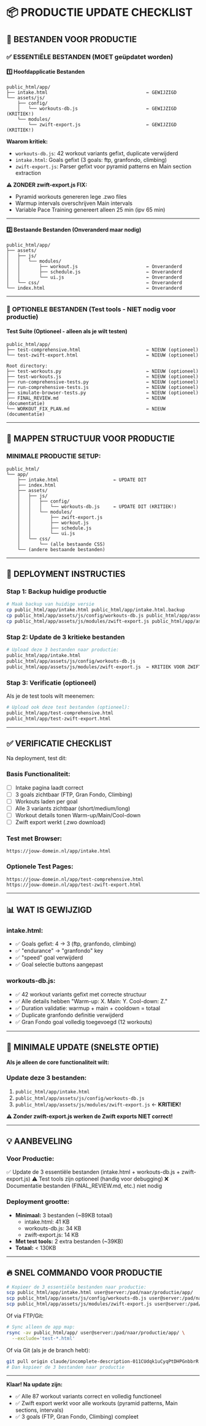 # 📦 PRODUCTIE UPDATE CHECKLIST

## 🎯 BESTANDEN VOOR PRODUCTIE

### ✅ **ESSENTIËLE BESTANDEN** (MOET geüpdatet worden)

#### 1️⃣ **Hoofdapplicatie Bestanden**
```
public_html/app/
├── intake.html                                    ← GEWIJZIGD
└── assets/js/
    ├── config/
    │   └── workouts-db.js                         ← GEWIJZIGD (KRITIEK!)
    └── modules/
        └── zwift-export.js                        ← GEWIJZIGD (KRITIEK!)
```

**Waarom kritiek:**
- `workouts-db.js`: 42 workout variants gefixt, duplicate verwijderd
- `intake.html`: Goals gefixt (3 goals: ftp, granfondo, climbing)
- `zwift-export.js`: Parser gefixt voor pyramid patterns en Main section extraction

**⚠️ ZONDER zwift-export.js FIX:**
- Pyramid workouts genereren lege .zwo files
- Warmup intervals overschrijven Main intervals
- Variable Pace Training genereert alleen 25 min (ipv 65 min)

---

#### 2️⃣ **Bestaande Bestanden (Onveranderd maar nodig)**
```
public_html/app/
├── assets/
│   ├── js/
│   │   └── modules/
│   │       ├── workout.js                         ← Onveranderd
│   │       ├── schedule.js                        ← Onveranderd
│   │       └── ui.js                              ← Onveranderd
│   └── css/                                       ← Onveranderd
└── index.html                                     ← Onveranderd
```

---

### 🧪 **OPTIONELE BESTANDEN** (Test tools - NIET nodig voor productie)

#### Test Suite (Optioneel - alleen als je wilt testen)
```
public_html/app/
├── test-comprehensive.html                        ← NIEUW (optioneel)
└── test-zwift-export.html                         ← NIEUW (optioneel)

Root directory:
├── test-workouts.py                               ← NIEUW (optioneel)
├── test-workouts.js                               ← NIEUW (optioneel)
├── run-comprehensive-tests.py                     ← NIEUW (optioneel)
├── run-comprehensive-tests.js                     ← NIEUW (optioneel)
├── simulate-browser-tests.py                      ← NIEUW (optioneel)
├── FINAL_REVIEW.md                                ← NIEUW (documentatie)
└── WORKOUT_FIX_PLAN.md                            ← NIEUW (documentatie)
```

---

## 📂 MAPPEN STRUCTUUR VOOR PRODUCTIE

### **MINIMALE PRODUCTIE SETUP:**

```
public_html/
└── app/
    ├── intake.html                    ← UPDATE DIT
    ├── index.html                     
    ├── assets/
    │   ├── js/
    │   │   ├── config/
    │   │   │   └── workouts-db.js     ← UPDATE DIT (KRITIEK!)
    │   │   └── modules/
    │   │       ├── zwift-export.js    
    │   │       ├── workout.js
    │   │       ├── schedule.js
    │   │       └── ui.js
    │   └── css/
    │       └── (alle bestaande CSS)
    └── (andere bestaande bestanden)
```

---

## 🚀 DEPLOYMENT INSTRUCTIES

### **Stap 1: Backup huidige productie**
```bash
# Maak backup van huidige versie
cp public_html/app/intake.html public_html/app/intake.html.backup
cp public_html/app/assets/js/config/workouts-db.js public_html/app/assets/js/config/workouts-db.js.backup
cp public_html/app/assets/js/modules/zwift-export.js public_html/app/assets/js/modules/zwift-export.js.backup
```

### **Stap 2: Update de 3 kritieke bestanden**
```bash
# Upload deze 3 bestanden naar productie:
public_html/app/intake.html
public_html/app/assets/js/config/workouts-db.js
public_html/app/assets/js/modules/zwift-export.js  ← KRITIEK VOOR ZWIFT EXPORT!
```

### **Stap 3: Verificatie (optioneel)**
Als je de test tools wilt meenemen:
```bash
# Upload ook deze test bestanden (optioneel):
public_html/app/test-comprehensive.html
public_html/app/test-zwift-export.html
```

---

## ✅ VERIFICATIE CHECKLIST

Na deployment, test dit:

### **Basis Functionaliteit:**
- [ ] Intake pagina laadt correct
- [ ] 3 goals zichtbaar (FTP, Gran Fondo, Climbing)
- [ ] Workouts laden per goal
- [ ] Alle 3 variants zichtbaar (short/medium/long)
- [ ] Workout details tonen Warm-up/Main/Cool-down
- [ ] Zwift export werkt (.zwo download)

### **Test met Browser:**
```
https://jouw-domein.nl/app/intake.html
```

### **Optionele Test Pages:**
```
https://jouw-domein.nl/app/test-comprehensive.html
https://jouw-domein.nl/app/test-zwift-export.html
```

---

## 📊 WAT IS GEWIJZIGD

### **intake.html:**
- ✅ Goals gefixt: 4 → 3 (ftp, granfondo, climbing)
- ✅ "endurance" → "granfondo" key
- ✅ "speed" goal verwijderd
- ✅ Goal selectie buttons aangepast

### **workouts-db.js:**
- ✅ 42 workout variants gefixt met correcte structuur
- ✅ Alle details hebben "Warm-up: X. Main: Y. Cool-down: Z."
- ✅ Duration validatie: warmup + main + cooldown = totaal
- ✅ Duplicate granfondo definitie verwijderd
- ✅ Gran Fondo goal volledig toegevoegd (12 workouts)

---

## 🎯 MINIMALE UPDATE (SNELSTE OPTIE)

**Als je alleen de core functionaliteit wilt:**

### Update deze 3 bestanden:
1. `public_html/app/intake.html`
2. `public_html/app/assets/js/config/workouts-db.js`
3. `public_html/app/assets/js/modules/zwift-export.js` ← **KRITIEK!**

**⚠️ Zonder zwift-export.js werken de Zwift exports NIET correct!**

---

## 💡 AANBEVELING

### **Voor Productie:**
✅ Update de 3 essentiële bestanden (intake.html + workouts-db.js + zwift-export.js)
⚠️ Test tools zijn optioneel (handig voor debugging)
❌ Documentatie bestanden (FINAL_REVIEW.md, etc.) niet nodig

### **Deployment grootte:**
- **Minimaal:** 3 bestanden (~89KB totaal)
  - intake.html: 41 KB
  - workouts-db.js: 34 KB
  - zwift-export.js: 14 KB
- **Met test tools:** 2 extra bestanden (~39KB)
- **Totaal:** < 130KB

---

## 🔥 SNEL COMMANDO VOOR PRODUCTIE

```bash
# Kopieer de 3 essentiële bestanden naar productie:
scp public_html/app/intake.html user@server:/pad/naar/productie/app/
scp public_html/app/assets/js/config/workouts-db.js user@server:/pad/naar/productie/app/assets/js/config/
scp public_html/app/assets/js/modules/zwift-export.js user@server:/pad/naar/productie/app/assets/js/modules/
```

Of via FTP/Git:
```bash
# Sync alleen de app map:
rsync -av public_html/app/ user@server:/pad/naar/productie/app/ \
  --exclude='test-*.html'
```

Of via Git (als je de branch hebt):
```bash
git pull origin claude/incomplete-description-011CUdqk1uCyqPtDHPGnbbrR
# Dan kopieer de 3 bestanden naar productie
```

---

**Klaar! Na update zijn:**
- ✅ Alle 87 workout variants correct en volledig functioneel
- ✅ Zwift export werkt voor alle workouts (pyramid patterns, Main sections, intervals)
- ✅ 3 goals (FTP, Gran Fondo, Climbing) compleet
